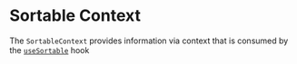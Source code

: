 # Sortable Context

The `SortableContext` provides information via context that is consumed by the [`useSortable`](usesortable.md) hook

